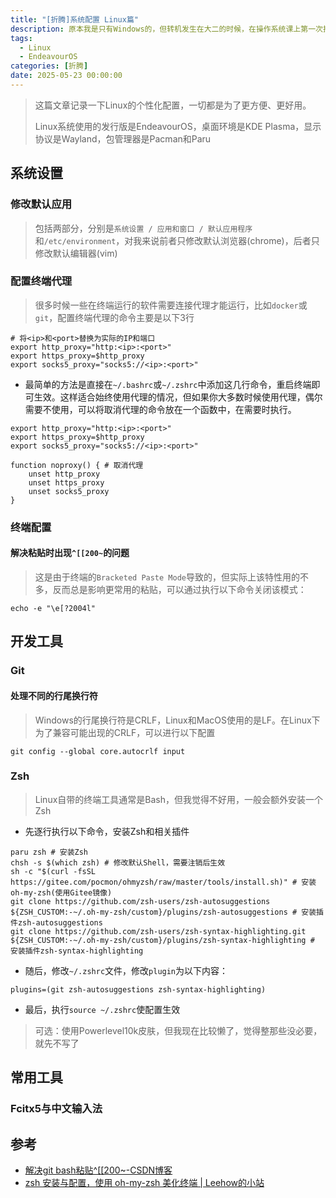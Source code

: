 ```yaml
---
title: "[折腾]系统配置 Linux篇"
description: 原本我是只有Windows的，但转机发生在大二的时候，在操作系统课上第一次接触Linux，随后在一个好兄弟的帮助下安装了Ubuntu，体会到了折腾的快乐，遂一发不可收拾，成为了日常双系统的靓仔。
tags:
  - Linux
  - EndeavourOS
categories: [折腾]
date: 2025-05-23 00:00:00
---
```


> 这篇文章记录一下Linux的个性化配置，一切都是为了更方便、更好用。
>
> Linux系统使用的发行版是EndeavourOS，桌面环境是KDE Plasma，显示协议是Wayland，包管理器是Pacman和Paru

## 系统设置

### 修改默认应用

> 包括两部分，分别是`系统设置 / 应用和窗口 / 默认应用程序`和`/etc/environment`，对我来说前者只修改默认浏览器(chrome)，后者只修改默认编辑器(vim)

### 配置终端代理

> 很多时候一些在终端运行的软件需要连接代理才能运行，比如`docker`或`git`，配置终端代理的命令主要是以下3行

```shell
# 将<ip>和<port>替换为实际的IP和端口
export http_proxy="http:<ip>:<port>"
export https_proxy=$http_proxy
export socks5_proxy="socks5://<ip>:<port>"
```

- 最简单的方法是直接在`~/.bashrc`或`~/.zshrc`中添加这几行命令，重启终端即可生效。这样适合始终使用代理的情况，但如果你大多数时候使用代理，偶尔需要不使用，可以将取消代理的命令放在一个函数中，在需要时执行。

```shell
export http_proxy="http:<ip>:<port>"
export https_proxy=$http_proxy
export socks5_proxy="socks5://<ip>:<port>"

function noproxy() { # 取消代理
    unset http_proxy
    unset https_proxy
    unset socks5_proxy
}
```

### 终端配置

#### 解决粘贴时出现`^[[200~`的问题

> 这是由于终端的`Bracketed Paste Mode`导致的，但实际上该特性用的不多，反而总是影响更常用的粘贴，可以通过执行以下命令关闭该模式：

```shell
echo -e "\e[?2004l"
```

## 开发工具

### Git

#### 处理不同的行尾换行符

> Windows的行尾换行符是CRLF，Linux和MacOS使用的是LF。在Linux下为了兼容可能出现的CRLF，可以进行以下配置

```shell
git config --global core.autocrlf input
```

### Zsh

> Linux自带的终端工具通常是Bash，但我觉得不好用，一般会额外安装一个Zsh

- 先逐行执行以下命令，安装Zsh和相关插件

```shell
paru zsh # 安装Zsh
chsh -s $(which zsh) # 修改默认Shell，需要注销后生效
sh -c "$(curl -fsSL https://gitee.com/pocmon/ohmyzsh/raw/master/tools/install.sh)" # 安装oh-my-zsh(使用Gitee镜像)
git clone https://github.com/zsh-users/zsh-autosuggestions ${ZSH_CUSTOM:-~/.oh-my-zsh/custom}/plugins/zsh-autosuggestions # 安装插件zsh-autosuggestions
git clone https://github.com/zsh-users/zsh-syntax-highlighting.git ${ZSH_CUSTOM:-~/.oh-my-zsh/custom}/plugins/zsh-syntax-highlighting # 安装插件zsh-syntax-highlighting
```

- 随后，修改`~/.zshrc`文件，修改`plugin`为以下内容：

```shell
plugins=(git zsh-autosuggestions zsh-syntax-highlighting)
```

- 最后，执行`source ~/.zshrc`使配置生效

> 可选：使用Powerlevel10k皮肤，但我现在比较懒了，觉得整那些没必要，就先不写了

## 常用工具

### Fcitx5与中文输入法

## 参考

- [解决git bash粘贴^\[\[200~-CSDN博客](https://blog.csdn.net/okay_ing/article/details/136621547)
- [zsh 安装与配置，使用 oh-my-zsh 美化终端 | Leehow的小站](https://www.haoyep.com/posts/zsh-config-oh-my-zsh/)
